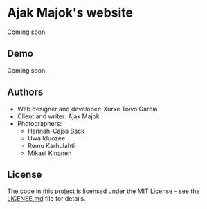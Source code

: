 # Ajak Majok's website

Coming soon

## Demo

Coming soon

## Authors

- Web designer and developer: Xurxe Toivo García
- Client and writer: Ajak Majok
- Photographers:
    - Hannah-Cajsa Bäck
    - Uwa Iduozee
    - Remu Karhulahti
    - Mikael Kinanen

## License

The code in this project is licensed under the MIT License - see the [LICENSE.md](LICENSE.md) file for details.